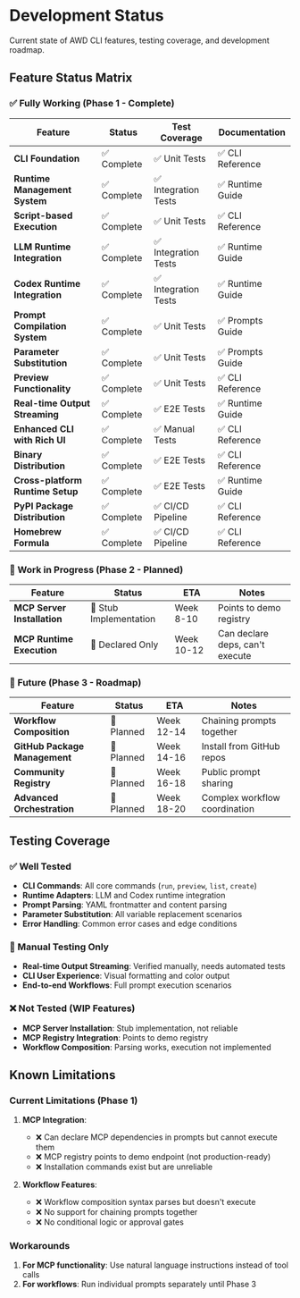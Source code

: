 # Development Status

Current state of AWD CLI features, testing coverage, and development roadmap.

## Feature Status Matrix

### ✅ Fully Working (Phase 1 - Complete)
| Feature | Status | Test Coverage | Documentation |
|---------|--------|---------------|---------------|
| **CLI Foundation** | ✅ Complete | ✅ Unit Tests | ✅ CLI Reference |
| **Runtime Management System** | ✅ Complete | ✅ Integration Tests | ✅ Runtime Guide |
| **Script-based Execution** | ✅ Complete | ✅ Unit Tests | ✅ CLI Reference |
| **LLM Runtime Integration** | ✅ Complete | ✅ Integration Tests | ✅ Runtime Guide |
| **Codex Runtime Integration** | ✅ Complete | ✅ Integration Tests | ✅ Runtime Guide |
| **Prompt Compilation System** | ✅ Complete | ✅ Unit Tests | ✅ Prompts Guide |
| **Parameter Substitution** | ✅ Complete | ✅ Unit Tests | ✅ Prompts Guide |
| **Preview Functionality** | ✅ Complete | ✅ Unit Tests | ✅ CLI Reference |
| **Real-time Output Streaming** | ✅ Complete | ✅ E2E Tests | ✅ Runtime Guide |
| **Enhanced CLI with Rich UI** | ✅ Complete | ✅ Manual Tests | ✅ CLI Reference |
| **Binary Distribution** | ✅ Complete | ✅ E2E Tests | ✅ CLI Reference |
| **Cross-platform Runtime Setup** | ✅ Complete | ✅ E2E Tests | ✅ Runtime Guide |
| **PyPI Package Distribution** | ✅ Complete | ✅ CI/CD Pipeline | ✅ CLI Reference |
| **Homebrew Formula** | ✅ Complete | ✅ CI/CD Pipeline | ✅ CLI Reference |

### 🚧 Work in Progress (Phase 2 - Planned)
| Feature | Status | ETA | Notes |
|---------|--------|-----|-------|
| **MCP Server Installation** | 🚧 Stub Implementation | Week 8-10 | Points to demo registry |
| **MCP Runtime Execution** | 🚧 Declared Only | Week 10-12 | Can declare deps, can't execute |

### 🔮 Future (Phase 3 - Roadmap)
| Feature | Status | ETA | Notes |
|---------|--------|-----|-------|
| **Workflow Composition** | 🔮 Planned | Week 12-14 | Chaining prompts together |
| **GitHub Package Management** | 🔮 Planned | Week 14-16 | Install from GitHub repos |
| **Community Registry** | 🔮 Planned | Week 16-18 | Public prompt sharing |
| **Advanced Orchestration** | 🔮 Planned | Week 18-20 | Complex workflow coordination |

## Testing Coverage

### ✅ Well Tested
- **CLI Commands**: All core commands (`run`, `preview`, `list`, `create`)
- **Runtime Adapters**: LLM and Codex runtime integration
- **Prompt Parsing**: YAML frontmatter and content parsing
- **Parameter Substitution**: All variable replacement scenarios
- **Error Handling**: Common error cases and edge conditions

### 🧪 Manual Testing Only
- **Real-time Output Streaming**: Verified manually, needs automated tests
- **CLI User Experience**: Visual formatting and color output
- **End-to-end Workflows**: Full prompt execution scenarios

### ❌ Not Tested (WIP Features)
- **MCP Server Installation**: Stub implementation, not reliable
- **MCP Registry Integration**: Points to demo registry
- **Workflow Composition**: Parsing works, execution not implemented

## Known Limitations

### Current Limitations (Phase 1)
1. **MCP Integration**: 
   - ❌ Can declare MCP dependencies in prompts but cannot execute them
   - ❌ MCP registry points to demo endpoint (not production-ready)
   - ❌ Installation commands exist but are unreliable

2. **Workflow Features**:
   - ❌ Workflow composition syntax parses but doesn't execute
   - ❌ No support for chaining prompts together
   - ❌ No conditional logic or approval gates

### Workarounds
1. **For MCP functionality**: Use natural language instructions instead of tool calls
2. **For workflows**: Run individual prompts separately until Phase 3